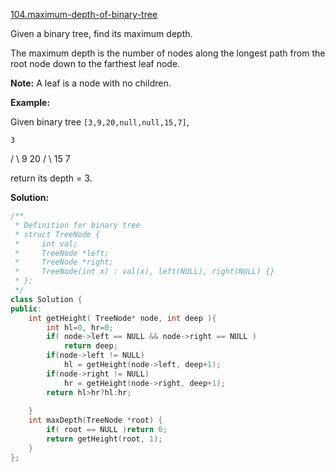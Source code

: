 [104.maximum-depth-of-binary-tree](https://leetcode.com/problems/maximum-depth-of-binary-tree/)  

Given a binary tree, find its maximum depth.

The maximum depth is the number of nodes along the longest path from the root node down to the farthest leaf node.

**Note:** A leaf is a node with no children.

**Example:**

Given binary tree `[3,9,20,null,null,15,7]`,

    3
   / \\
  9  20
    /  \\
   15   7

return its depth = 3.  



**Solution:**  

```cpp
/**
 * Definition for binary tree
 * struct TreeNode {
 *     int val;
 *     TreeNode *left;
 *     TreeNode *right;
 *     TreeNode(int x) : val(x), left(NULL), right(NULL) {}
 * };
 */
class Solution {
public:
    int getHeight( TreeNode* node, int deep ){
        int hl=0, hr=0;
        if( node->left == NULL && node->right == NULL )
            return deep;
        if(node->left != NULL)
            hl = getHeight(node->left, deep+1);
        if(node->right != NULL)
            hr = getHeight(node->right, deep+1);
        return hl>hr?hl:hr;
        
    }
    int maxDepth(TreeNode *root) {
        if( root == NULL )return 0;
        return getHeight(root, 1);
    }
};
```
      
